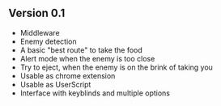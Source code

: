 ## Version 0.1
* Middleware
* Enemy detection
* A basic "best route" to take the food
* Alert mode when the enemy is too close
* Try to eject, when the enemy is on the brink of taking you
* Usable as chrome extension
* Usable as UserScript
* Interface with keyblinds and multiple options
